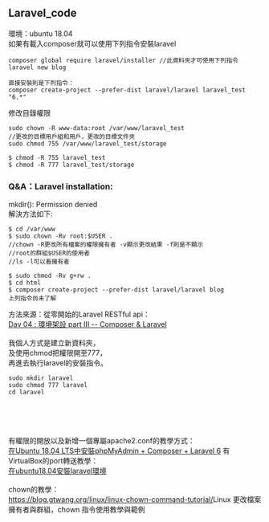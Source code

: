 ## Laravel_code

環境：ubuntu 18.04<br>
如果有載入composer就可以使用下列指令安裝laravel

~~~
composer global require laravel/installer //此資料夾才可使用下列指令
laravel new blog

直接安裝則是下列指令：
composer create-project --prefer-dist laravel/laravel laravel_test "6.*"
~~~

修改目錄權限

~~~
sudo chown -R www-data:root /var/www/laravel_test
//更改的目標用戶組和用戶，更改的目標文件夾
sudo chmod 755 /var/www/laravel_test/storage

$ chmod -R 755 laravel_test
$ chmod -R 777 laravel_test/storage
~~~ 

### Q&A：Laravel installation:
mkdir(): Permission denied<br>
解決方法如下:

~~~
$ cd /var/www
$ sudo chown -Rv root:$USER .
//chown -R更改所有檔案的權限擁有者 -v顯示更改結果 -f則是不顯示
//root的群組$USER的使用者
//ls -l可以看擁有者

$ sudo chmod -Rv g+rw .
$ cd html
$ composer create-project --prefer-dist laravel/laravel blog
上列指令尚未了解
~~~

方法來源：從零開始的Laravel RESTful api：<br>
<a href="https://ithelp.ithome.com.tw/articles/10217379">Day 04 : 環境架設 part III -- Composer & Laravel</a><br>
<br>
我個人方式是建立新資料夾，<br>
及使用chmod把權限開至777，<br>
再進去執行laravel的安裝指令。

~~~
sudo mkdir laravel
sudo chmod 777 laravel
cd laravel
~~~

<a href=""></a><br>
<a href=""></a><br>
<a href=""></a><br>

有權限的開放以及新增一個專屬apache2.conf的教學方式：<br>
<a href="https://medium.com/@rommelhong/%E5%9C%A8ubuntu-18-04-lts%E4%B8%AD%E5%AE%89%E8%A3%9Dphpmyadmin-composer-laravel-6-c65a0c63fa58">在Ubuntu 18.04 LTS中安裝phpMyAdmin + Composer + Laravel 6</a><dr>
<dr>
有VirtualBox的port轉送教學：<br>
<a href="https://ithelp.ithome.com.tw/articles/10210574">在ubuntu18.04安裝laravel環境</a><br>
<br>
chown的教學：<br>
<a href="">https://blog.gtwang.org/linux/linux-chown-command-tutorial/</a>Linux 更改檔案擁有者與群組，chown 指令使用教學與範例<br>
